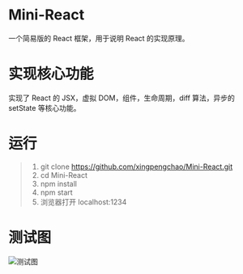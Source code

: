 # Mini-React

一个简易版的 React 框架，用于说明 React 的实现原理。

# 实现核心功能

实现了 React 的 JSX，虚拟 DOM，组件，生命周期，diff 算法，异步的 setState 等核心功能。

# 运行

> 1. git clone <https://github.com/xingpengchao/Mini-React.git>
> 2. cd Mini-React
> 3. npm install
> 4. npm start
> 5. 浏览器打开 localhost:1234

# 测试图

![测试图](https://github.com/xingpengchao/Mini-React/blob/master/public/test-img/Mini-React%E6%B5%8B%E8%AF%95%E5%9B%BE.PNG)
